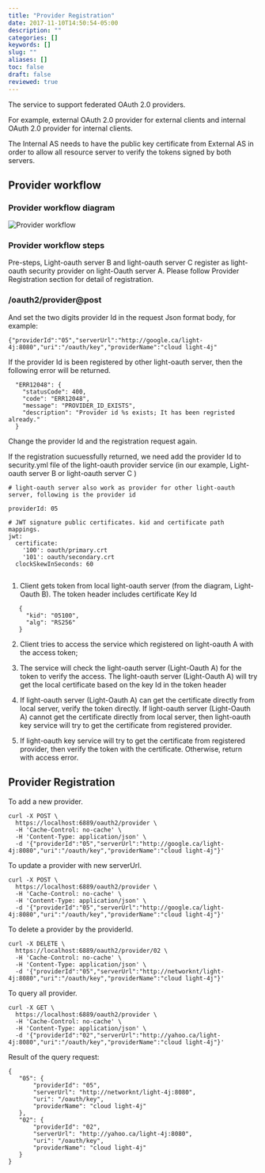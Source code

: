 ```yaml
---
title: "Provider Registration"
date: 2017-11-10T14:50:54-05:00
description: ""
categories: []
keywords: []
slug: ""
aliases: []
toc: false
draft: false
reviewed: true
---
```


The service to support federated OAuth 2.0 providers.

For example, external OAuth 2.0 provider for external clients and internal OAuth 2.0 provider for internal clients.

The Internal AS needs to have the public key certificate from External AS in order to allow all resource server to verify the tokens signed by both servers.




## Provider workflow


### Provider workflow diagram

![Provider workflow](/images/light-oauth-provider.png)


### Provider workflow steps


Pre-steps, Light-oauth server B and light-oauth server C register as light-oauth security provider on light-Oauth server A. Please follow Provider Registration section for detail of registration.

### /oauth2/provider@post

And set the two digits provider Id in the request Json format body, for example:

```
{"providerId":"05","serverUrl":"http://google.ca/light-4j:8080","uri":"/oauth/key","providerName":"cloud light-4j"
```

If the provider Id is been registered by other light-oauth server, then the following error will be returned.

```
  "ERR12048": {
    "statusCode": 400,
    "code": "ERR12048",
    "message": "PROVIDER_ID_EXISTS",
    "description": "Provider id %s exists; It has been regristed already."
  }
```

Change the provider Id and the registration request again.

If the registration sucuessfully returned, we need add the provider Id to security.yml file of the light-oauth provider service (in our example, Light-oauth server B or light-oauth server C )

```
# light-oauth server also work as provider for other light-oauth server, following is the provider id

providerId: 05

# JWT signature public certificates. kid and certificate path mappings.
jwt:
  certificate:
    '100': oauth/primary.crt
    '101': oauth/secondary.crt
  clockSkewInSeconds: 60


```





1.  Client gets token from local light-oauth server (from the diagram, Light-Oauth B). The token header includes certificate Key Id


```
   {
     "kid": "05100",
     "alg": "RS256"
   }
```

2.  Client tries to access the service which registered on light-oauth A with the access token;


3. The service will check the light-oauth server (Light-Oauth A) for the token to verify the access. The light-oauth server (Light-Oauth A) will try get the local certificate based on the key Id in the token header


4. If light-oauth server (Light-Oauth A) can get the certificate directly from local server, verify the token directly. If light-oauth server (Light-Oauth A) cannot get the certificate directly from local server, then light-oauth key service will try to get the certificate from registered provider.


5. If light-oauth key service will try to get the certificate from registered provider, then verify the token with the certificate. Otherwise, return with access error.





## Provider Registration

To add a new provider.


```
curl -X POST \
  https://localhost:6889/oauth2/provider \
  -H 'Cache-Control: no-cache' \
  -H 'Content-Type: application/json' \
  -d '{"providerId":"05","serverUrl":"http://google.ca/light-4j:8080","uri":"/oauth/key","providerName":"cloud light-4j"}'

 ```

To update a provider with new serverUrl.


```
curl -X POST \
  https://localhost:6889/oauth2/provider \
  -H 'Cache-Control: no-cache' \
  -H 'Content-Type: application/json' \
  -d '{"providerId":"05","serverUrl":"http://google.ca/light-4j:8080","uri":"/oauth/key","providerName":"cloud light-4j"}'

 ```

To delete a provider by the providerId.

```
curl -X DELETE \
  https://localhost:6889/oauth2/provider/02 \
  -H 'Cache-Control: no-cache' \
  -H 'Content-Type: application/json' \
  -d '{"providerId":"05","serverUrl":"http://networknt/light-4j:8080","uri":"/oauth/key","providerName":"cloud light-4j"}'

 ```



To query all provider.

```
curl -X GET \
  https://localhost:6889/oauth2/provider \
  -H 'Cache-Control: no-cache' \
  -H 'Content-Type: application/json' \
  -d '{"providerId":"02","serverUrl":"http://yahoo.ca/light-4j:8080","uri":"/oauth/key","providerName":"cloud light-4j"}'

 ```

 Result of the query request:

 ```
{
    "05": {
        "providerId": "05",
        "serverUrl": "http://networknt/light-4j:8080",
        "uri": "/oauth/key",
        "providerName": "cloud light-4j"
    },
    "02": {
        "providerId": "02",
        "serverUrl": "http://yahoo.ca/light-4j:8080",
        "uri": "/oauth/key",
        "providerName": "cloud light-4j"
    }
}

  ```